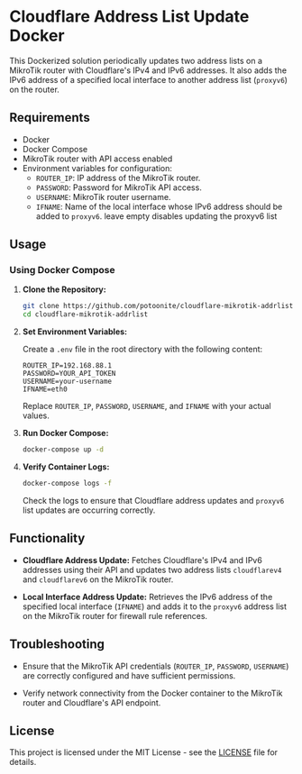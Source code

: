 # Cloudflare Address List Update Docker

This Dockerized solution periodically updates two address lists on a MikroTik router with Cloudflare's IPv4 and IPv6 addresses. It also adds the IPv6 address of a specified local interface to another address list (`proxyv6`) on the router.

## Requirements

- Docker
- Docker Compose
- MikroTik router with API access enabled
- Environment variables for configuration:
  - `ROUTER_IP`: IP address of the MikroTik router.
  - `PASSWORD`: Password for MikroTik API access.
  - `USERNAME`: MikroTik router username.
  - `IFNAME`: Name of the local interface whose IPv6 address should be added to `proxyv6`. leave empty disables updating the proxyv6 list

## Usage

### Using Docker Compose

1. **Clone the Repository:**

   ```bash
   git clone https://github.com/potoonite/cloudflare-mikrotik-addrlist.git
   cd cloudflare-mikrotik-addrlist
   ```

2. **Set Environment Variables:**

   Create a `.env` file in the root directory with the following content:

   ```plaintext
   ROUTER_IP=192.168.88.1
   PASSWORD=YOUR_API_TOKEN
   USERNAME=your-username
   IFNAME=eth0
   ```

   Replace `ROUTER_IP`, `PASSWORD`, `USERNAME`, and `IFNAME` with your actual values.

3. **Run Docker Compose:**

   ```bash
   docker-compose up -d
   ```

4. **Verify Container Logs:**

   ```bash
   docker-compose logs -f
   ```

   Check the logs to ensure that Cloudflare address updates and `proxyv6` list updates are occurring correctly.

## Functionality

- **Cloudflare Address Update:** Fetches Cloudflare's IPv4 and IPv6 addresses using their API and updates two address lists `cloudflarev4` and `cloudflarev6` on the MikroTik router.
  
- **Local Interface Address Update:** Retrieves the IPv6 address of the specified local interface (`IFNAME`) and adds it to the `proxyv6` address list on the MikroTik router for firewall rule references.

## Troubleshooting

- Ensure that the MikroTik API credentials (`ROUTER_IP`, `PASSWORD`, `USERNAME`) are correctly configured and have sufficient permissions.
  
- Verify network connectivity from the Docker container to the MikroTik router and Cloudflare's API endpoint.

## License

This project is licensed under the MIT License - see the [LICENSE](LICENSE) file for details.